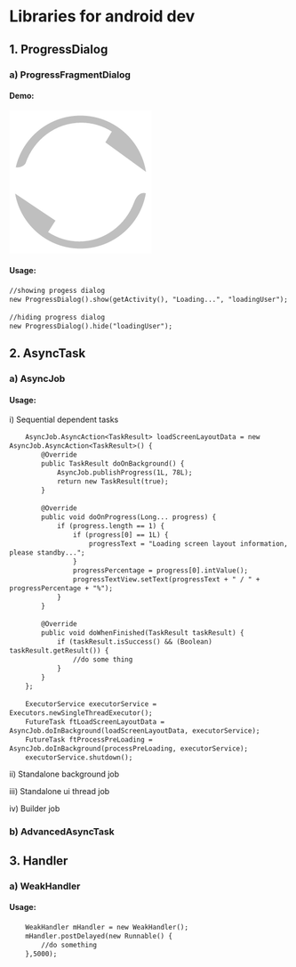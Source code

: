 # Libraries for android dev

## 1. ProgressDialog
### a) ProgressFragmentDialog
#### Demo:
![ProgressFragmentDialogLogo](https://github.com/reversecoder/rc-librarydemo-androidstudio/blob/master/rc-library/res/drawable-nodpi/ic_progress_fragment_dialog_loading.png)
#### Usage:
```
//showing progess dialog
new ProgressDialog().show(getActivity(), "Loading...", "loadingUser");

//hiding progress dialog
new ProgressDialog().hide("loadingUser");

```

## 2. AsyncTask
### a) AsyncJob
#### Usage:
i) Sequential dependent tasks
```
    AsyncJob.AsyncAction<TaskResult> loadScreenLayoutData = new AsyncJob.AsyncAction<TaskResult>() {
        @Override
        public TaskResult doOnBackground() {
            AsyncJob.publishProgress(1L, 78L);
            return new TaskResult(true);
        }

        @Override
        public void doOnProgress(Long... progress) {
            if (progress.length == 1) {
                if (progress[0] == 1L) {
                    progressText = "Loading screen layout information, please standby...";
                }
                progressPercentage = progress[0].intValue();
                progressTextView.setText(progressText + " / " + progressPercentage + "%");
            }
        }

        @Override
        public void doWhenFinished(TaskResult taskResult) {
            if (taskResult.isSuccess() && (Boolean) taskResult.getResult()) {
                //do some thing
            }
        }
    };

    ExecutorService executorService = Executors.newSingleThreadExecutor();
    FutureTask ftLoadScreenLayoutData = AsyncJob.doInBackground(loadScreenLayoutData, executorService);
    FutureTask ftProcessPreLoading = AsyncJob.doInBackground(processPreLoading, executorService);
    executorService.shutdown();
```
ii) Standalone background job

iii) Standalone ui thread job

iv) Builder job

### b) AdvancedAsyncTask

## 3. Handler
### a) WeakHandler
#### Usage:
```
    WeakHandler mHandler = new WeakHandler();
    mHandler.postDelayed(new Runnable() {
        //do something
    },5000);
```